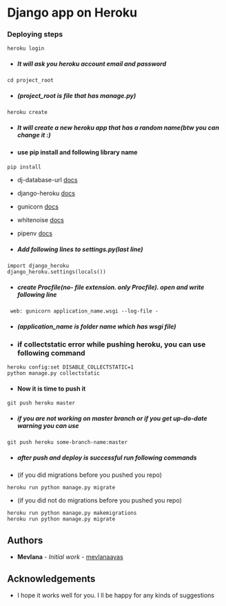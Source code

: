 # Django app on Heroku
### Deploying steps

```heroku login```
* ##### It will ask you heroku account email and password

```cd project_root``` 
* ##### (project_root is file that has manage.py)

```heroku create```
* ##### It will create a new heroku app that has a random name(btw you can change it :)


* #### use pip install and following library name
```pip install```
    
* dj-database-url [docs](https://github.com/kennethreitz/dj-database-url)
* django-heroku [docs](https://github.com/heroku/django-heroku)
* gunicorn [docs](http://gunicorn.org)
* whitenoise [docs](http://whitenoise.evans.io/en/stable/)
* pipenv [docs](https://github.com/pypa/pipenv)

* ##### Add following lines to settings.py(last line)

```
import django_heroku
django_heroku.settings(locals())
```
* ##### create Procfile(no- file extension. only Procfile). open and write following line
```
 web: gunicorn application_name.wsgi --log-file - 
```
* ##### (application_name is folder name which has wsgi file)

* ### if collectstatic error while pushing heroku, you can use following command
```
heroku config:set DISABLE_COLLECTSTATIC=1
python manage.py collectstatic
```
* #### Now it is time to push it
```
git push heroku master
```
* ##### if you are not working on master branch or if you get up-do-date warning you can use
```
git push heroku some-branch-name:master
```

* ##### after push and deploy is successful run following commands
* (if you did migrations before you pushed you repo)
```
heroku run python manage.py migrate
```
* (if you did not do migrations before you pushed you repo)
```
heroku run python manage.py makemigrations
heroku run python manage.py migrate
```

## Authors

* **Mevlana** - *Initial work* - [mevlanaayas](https://github.com/mevlanaayas)

## Acknowledgements

* I hope it works well for you. I ll be happy for any kinds of suggestions
